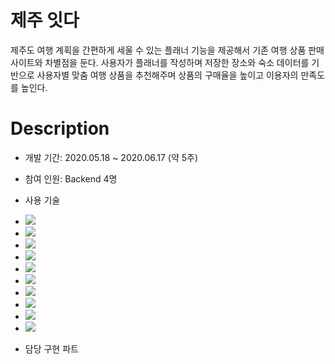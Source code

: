 #  제주 잇다
제주도 여행 계획을 간편하게 세울 수 있는 플래너 기능을 제공해서 기존 여행 상품 판매 사이트와 차별점을 둔다. 
사용자가 플래너를 작성하며 저장한 장소와 숙소 데이터를 기반으로 사용자별 맞춤 여행 상품을 추천해주며 
상품의 구매율을 높이고 이용자의 만족도를 높인다.




# Description

- 개발 기간: 2020.05.18 ~ 2020.06.17 (약 5주)

- 참여 인원: Backend 4명

- 사용 기술
- <img src="https://img.shields.io/badge/HTML-E34F26?style=flat-square&logo=HTML5&logoColor=white"/>
- <img src="https://img.shields.io/badge/CSS-1572B6?style=flat-square&logo=CSS3&logoColor=white"/>
- <img src="https://img.shields.io/badge/JAVASCRIPT-F7DF1E?style=flat-square&logo=JAVASCRIPT&logoColor=white"/>
- <img src="https://img.shields.io/badge/jquery-0769AD?style=for-the-badge&logo=jquery&logoColor=white">
- <img src="https://img.shields.io/badge/BOOTSTRAP-7952B3?style=flat-square&logo=BOOTSTRAP&logoColor=white"/>
- <img src="https://img.shields.io/badge/JAVA-007396?style=for-the-badge&logo=java&logoColor=white">
- <img src="https://img.shields.io/badge/Spring-6DB33F?style=for-the-badge&logo=Spring&logoColor=white">
- <img src="https://img.shields.io/badge/oracle-F80000?style=for-the-badge&logo=oracle&logoColor=white">
- <img src="https://img.shields.io/badge/github-181717?style=for-the-badge&logo=github&logoColor=white">
- <img src="https://img.shields.io/badge/apache tomcat-F8DC75?style=for-the-badge&logo=apachetomcat&logoColor=white">

- 담당 구현 파트


